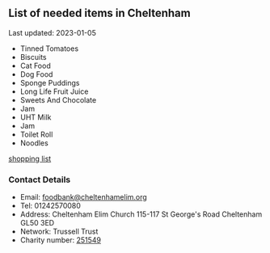 <!-- summary_marker starts -->
## List of needed items in Cheltenham

Last updated: 2023-01-05

- Tinned Tomatoes
- Biscuits
- Cat Food
- Dog Food
- Sponge Puddings
- Long Life Fruit Juice
- Sweets And Chocolate
- Jam
- UHT Milk
- Jam
- Toilet Roll
- Noodles
<!-- summary_marker ends -->

[shopping list](https://cheltenham.foodbank.org.uk/give-help/donate-food/)

### Contact Details

<!-- contact_marker starts -->
- Email: foodbank@cheltenhamelim.org
- Tel: 01242570080
- Address: Cheltenham Elim Church 115-117 St George's Road Cheltenham GL50 3ED
- Network: Trussell Trust
- Charity number: [251549](https://register-of-charities.charitycommission.gov.uk/charity-details/?regid=251549&subid=0)
<!-- contact_marker ends -->
